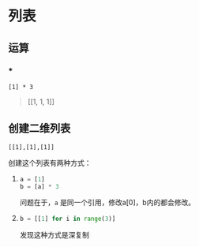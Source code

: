 # 列表

## 运算

### \*

```
[1] * 3
```

> [[1, 1, 1]]



## 创建二维列表

`[[1],[1],[1]]`

创建这个列表有两种方式：

1. ```python
   a = [1]
   b = [a] * 3
   ```

   问题在于，`a` 是同一个引用，修改a[0]，b内的都会修改。

2. ```python
   b = [[1] for i in range(3)]
   ```

   发现这种方式是深复制
